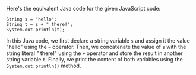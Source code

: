 Here's the equivalent Java code for the given JavaScript code:
```
String s = "hello";
String t = s + " there!";
System.out.println(t);
```
In this Java code, we first declare a string variable `s` and assign it the value "hello" using the `=` operator. Then, we concatenate the value of `s` with the string literal " there!" using the `+` operator and store the result in another string variable `t`. Finally, we print the content of both variables using the `System.out.println()` method.

